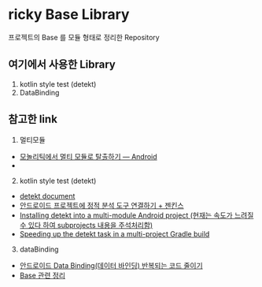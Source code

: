 # ricky Base Library

프로젝트의 Base 를 모듈 형태로 정리한 Repository

## 여기에서 사용한 Library
1. kotlin style test (detekt)
2. DataBinding

## 참고한 link
1. 멀티모듈
- [모놀리틱에서 멀티 모듈로 탈출하기 — Android](https://medium.com/@kimdohun0104/%EB%AA%A8%EB%86%80%EB%A6%AC%ED%8B%B1%EC%97%90%EC%84%9C-%EB%A9%80%ED%8B%B0-%EB%AA%A8%EB%93%88%EB%A1%9C-%ED%83%88%EC%B6%9C%ED%95%98%EA%B8%B0-android-7d92db03a96)
- 

2. kotlin style test (detekt)
- [detekt document](https://detekt.github.io/detekt/index.html)
- [안드로이드 프로젝트에 정적 분석 도구 연결하기 + 젠킨스](https://battleship-park.medium.com/%EC%95%88%EB%93%9C%EB%A1%9C%EC%9D%B4%EB%93%9C-%ED%94%84%EB%A1%9C%EC%A0%9D%ED%8A%B8%EC%97%90-%EC%A0%95%EC%A0%81-%EB%B6%84%EC%84%9D-%EB%8F%84%EA%B5%AC-%EC%97%B0%EA%B2%B0%ED%95%98%EA%B8%B0-%EC%A0%A0%ED%82%A8%EC%8A%A4-7d47dab3379a)
- [Installing detekt into a multi-module Android project (현재는 속도가 느려질 수 있다 하여 subprojects 내용을 주석처리함)](https://www.thuytrinh.dev/installing-detekt-multi-module-android-project/)
- [Speeding up the detekt task in a multi-project Gradle build](https://madhead.me/posts/detekt-faster/)

3. dataBinding
- [안드로이드 Data Binding(데이터 바인딩) 반복되는 코드 줄이기](https://seunghyun.in/android/1/)
- [Base 관련 정리](https://youngest-programming.tistory.com/285)